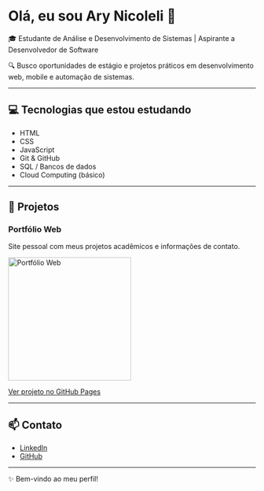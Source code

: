 # Olá, eu sou Ary Nicoleli 👋

🎓 Estudante de Análise e Desenvolvimento de Sistemas | Aspirante a Desenvolvedor de Software

🔍 Busco oportunidades de estágio e projetos práticos em desenvolvimento web, mobile e automação de sistemas.

---

## 💻 Tecnologias que estou estudando

- HTML  
- CSS  
- JavaScript  
- Git & GitHub  
- SQL / Bancos de dados  
- Cloud Computing (básico)  

---

## 🚀 Projetos

### Portfólio Web
Site pessoal com meus projetos acadêmicos e informações de contato.

<img src="portfolio-web/assets/portfolio.png" alt="Portfólio Web" width="250">

[Ver projeto no GitHub Pages](https://ary-nicoleli.github.io/portfolio-web/)

---

## 📫 Contato

- [LinkedIn](https://www.linkedin.com/in/ary-nicoleli)  
- [GitHub](https://github.com/Ary-Nicoleli)  

---

✨ Bem-vindo ao meu perfil!

